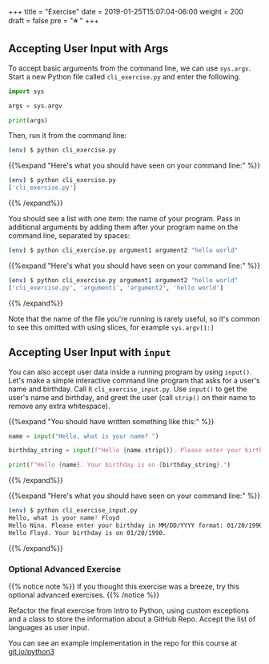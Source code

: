+++
title = "Exercise"
date = 2019-01-25T15:07:04-06:00
weight = 200
draft = false
pre = "<b>⭐️ </b>"
+++

## Accepting User Input with Args

To accept basic arguments from the command line, we can use `sys.argv`. Start a new Python file called `cli_exercise.py` and enter the following.

```python
import sys

args = sys.argv

print(args)
```

Then, run it from the command line:

```bash
(env) $ python cli_exercise.py
```


{{%expand "Here's what you should have seen on your command line:" %}}

```bash
(env) $ python cli_exercise.py
['cli_exercise.py']
```
{{% /expand%}}

You should see a list with one item: the name of your program. Pass in additional arguments by adding them after your program name on the command line, separated by spaces:

```bash
(env) $ python cli_exercise.py argument1 argument2 "hello world"
```

{{%expand "Here's what you should have seen on your command line:" %}}

```bash
(env) $ python cli_exercise.py argument1 argument2 "hello world"
['cli_exercise.py', 'argument1', 'argument2', 'hello world']
```

{{% /expand%}}

Note that the name of the file you're running is rarely useful, so it's common to see this omitted with using slices, for example `sys.argv[1:]`

## Accepting User Input with `input`

You can also accept user data inside a running program by using `input()`. Let's make a simple interactive command line program that asks for a user's name and birthday. Call it `cli_exercise_input.py`. Use `input()` to get the user's name and birthday, and greet the user (call `strip()` on their name to remove any extra whitespace).

{{%expand "You should have written something like this:" %}}

```python
name = input("Hello, what is your name? ")

birthday_string = input(f"Hello {name.strip()}. Please enter your birthday in MM/DD/YYYY format: ")

print(f"Hello {name}. Your birthday is on {birthday_string}.")
```
{{% /expand%}}

{{%expand "Here's what you should have seen on your command line:" %}}

```bash
(env) $ python cli_exercise_input.py
Hello, what is your name? Floyd
Hello Nina. Please enter your birthday in MM/DD/YYYY format: 01/20/1990
Hello Floyd. Your birthday is on 01/20/1990.
```

{{% /expand%}}

### Optional Advanced Exercise

{{% notice note %}}
If you thought this exercise was a breeze, try this optional advanced exercises.
{{% /notice %}}


Refactor the final exercise from Intro to Python, using custom exceptions and a class to store the information about a GitHub Repo. Accept the list of languages as user input.

You can see an example implementation in the repo for this course at [git.io/python3](https://git.io/python3)